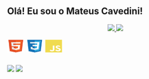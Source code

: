 ## Olá! Eu sou o Mateus Cavedini!
<div align="center">
  <a href="https://github.com/mateuscavedini">
  <img height="150em" src="https://github-readme-stats.vercel.app/api?username=mateuscavedini&show_icons=true&include_all_commits=true&count_private=true&title_color=ff7edb&icon_color=fede5d&text_color=36f9f6&bg_color=262335">
  <img height="150em" src="https://github-readme-stats.vercel.app/api/top-langs/?username=mateuscavedini&layout=compact&langs_count=7&title_color=ff7edb&icon_color=fede5d&text_color=36f9f6&bg_color=262335">
  </a>
</div>
<div style="display: inline_block"><br>
  <img align="center" alt="HTML5" height="30" width="40" src="https://raw.githubusercontent.com/devicons/devicon/master/icons/html5/html5-original.svg">
  <img align="center" alt="CSS3" height="30" width="40" src="https://raw.githubusercontent.com/devicons/devicon/master/icons/css3/css3-original.svg">
  <img align="center" alt="JavaScript" height="30" width="40" src="https://raw.githubusercontent.com/devicons/devicon/master/icons/javascript/javascript-plain.svg">
</div>
  
##
  
<div> 
  <a href = "mailto:mateuscvdn@gmail.com"><img src="https://img.shields.io/badge/Gmail-D14836?style=for-the-badge&logo=gmail&logoColor=white" target="_blank"></a>
  <a href="https://www.linkedin.com/in/mateus-cavedini-pereira-4292691a2" target="_blank"><img src="https://img.shields.io/badge/-LinkedIn-%230077B5?style=for-the-badge&logo=linkedin&logoColor=white" target="_blank"></a> 
</div>
